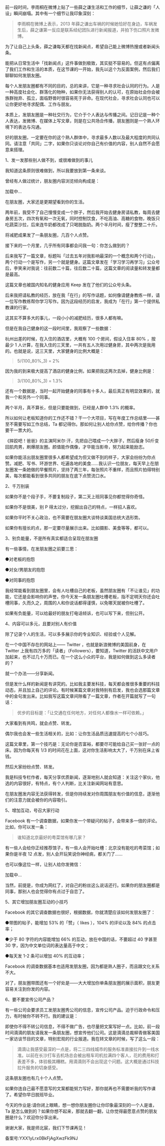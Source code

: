 前一段时间，李雨桐在微博上贴了一些薛之谦生活和工作的细节，让薛之谦的「人设」瞬间崩塌。其中有一个细节让我印象深刻：

> 李雨桐在微博上表示，2013 年薛之谦出车祸的时候她恰好在身边，车祸发生后，薛之谦第一反应是联系经纪团队进行新闻报道，并拍下伤口照片发微博。

为了让自己上头条，薛之谦每天都在找新闻点，希望自己能上微博热搜或者新闻头条。

能把从日常生活中「找新闻点」这件事做到极致，其实挺不容易的。但这有点偏离了我们工作和生活的本质，在这节课的一开始，我先以这个为反面案例，然后我们聊聊如何发朋友圈。

每个人发朋友圈都有不同的目的，总的来讲，它是一种寻求社会认同的行为。人是一种高度社会化、群落化的物种，如果你无法获得别人的认可，在原始社会你会被族群抛弃、孤立，面临野兽时很容易死于非命。在现代社会，寻求社会认同也可以让你更好地寻求配偶、工作与朋友。

本质上，发朋友圈是一种社交行为，它介于个人表达与传播之间。记日记是一种个人表达，发微博、在媒体上写文章，则是在公共场合传播，朋友圈则是一个熟人环境下的表达与沟通。

好的朋友圈，一定要在你的这个熟人群体中，寻求最多人数以及最大程度的共同认同。请注意「共同」二字，如果你只谈论对你自己有价值的内容，别人自然不会愿意来搭理。

1、发一发那些别人做不到，或很难做到的事儿

我知道这条原则很难做到，所以我要放到第一条来谈。

曾经有人做过统计，朋友圈内容浏览倾向构成是：

加载中...

在朋友圈，大家还是更期望看到你的生活。

两年前，我受不了自己慢慢变成一个胖子，然后我开始去健身房请私教，每周去健身房五次，四次有氧和一次无氧，同时控制饮食，不吃高油、高糖的食物，晚饭只吃蔬菜沙拉，后来连牛奶都改成了只喝脱脂奶。两个半月时间，瘦了整整二十斤。

将减肥成果发了一条朋友圈，几百个人点赞。

接下来的一个月里，几乎所有同事都会问我一句：你怎么做到的？

后来我写了一篇文章，标题叫「过去五年对我影响最深的一个概念和两个行动」，两个行动一个是写作，另一个就是健身。这篇文章发在「学习学习再学习」公众号后，李笑来对我说：往前数二十篇，往后数二十篇，这篇文章的阅读量和转发量都是最高。

这篇文章也被国内知名的健身应用 Keep 发在了他们的公众号头条。

后来我把请私教的经历，放在我「在行」的写作话题，如何像请健身教练一样，请一位写作教练帮你学习写作。因为这段经历的启发，我成为「在行」第一个提供私教课的行家。

这其实不算多大的事儿，一段小小的减肥经历，很多人都有嘛。

但是在我自己健身的这一段时间里，我观察了一些数据：

杭州出差的时候，在入住的酒店里，大概有 100 个房间，假设入住率 80\% ，按最少 1 人计算，在我入住的三天里，一共有五人次用过健身房，其中两次是我用的。也就是说，这三天里，大家健身的比例大概是：

> 5/\(100_80\%_3\) = 2\%

因为我的到来极大提高了酒店的健身比例，如果把我这两次去掉，健身比例是：

> 3/\(100_80\%_3\) = 1.3\%

还有一个数据是，当时一起开始健身的同事有十多人，最后真正有明显效果的，就我一个和另外一个同事。

两个半月，真不算长，但是只要能做到，已经是人群中 1.3\% 的概率。

所以如何让老板知道你的工作还不错？干一个大项目，写在年度工作总结里——甚至不需要写如工作总结，Ta 都记得你。那如何让别人给你点赞，给你传播？你也要干一票大的。

《摔跤吧！爸爸》的主演阿米尔·汗，先把自己喂成一个大胖子，然后瘦身 50斤变回肌肉男，刷爆朋友圈。颜值能作偶像，才华能当影帝，努力起来能励志。

如果你能活出朋友圈里很多人都希望成为但又做不到的样子，大家会纷纷为你点赞。减肥、写书、环游世界、吃遍各地的美食……我认识一位朋友，每天早上在朋友圈发一条她做的早餐照片，坚持了两三年，每张照片不重样，而且照片拍得特别美，每次都能看到很多共同的朋友在底下点赞流口水。

2、千万别装

如果你不是个段子手，不要复制段子，第二天上班同事见你都觉得你奇怪。

如果你不是很美，别 P 得太过分，挖掘出自己的特点，一样招人喜欢。

如果你平时不关心政治，也不需要在朋友圈大谈特谈美国总统大选形势。

如果你有擅长的点，那一定要尽量展示出来。比如摄影、美食等等，都可以。

3、别负能量，不是所有真实都适合呈现在朋友圈

有一些事情，在发朋友圈之前要三思：

●对老板的抱怨

●对女/男朋友的抱怨

●对同事的抱怨

我经常能看到朋友圈里，会有人吐槽自己的老板，虽然朋友圈有「不让谁见」的功能，它还是会影响你的声誉。你今天发一条朋友圈吐槽老板，指不定明天你还会吐槽同事，久而久之，周围的人和你说话都得谨慎，以免哪天就被你吐槽了。

如果有负能量，可以给最好的朋友打电话倾诉，也可以写下来，但别公开。

4、内容可以多元，且要对别人有价值

除了记录个人的生活，可以多多展示你的专业知识、经验或个人见解。

在一个中国不存在的网站上—— Twitter ，也就是新浪微博的美国前身，在Twitter 上我有四万多的「读者」（Followers），要知道，Twitter 的活跃中文用户加起来，也不过几十万而已。在一个这么小众的平台，我是如何做到这么多读者的？

就一个办法——分享新闻。

但是发什么样的新闻是有讲究的。比如我主要发科技，每天都会推很多重要的科技动态，并且加上自己的评论。有时候某篇文章对我特别有启发，我也会选那篇文章中的金句发出来。比如我写这篇文章间隙看了一篇文章，作者在开篇就写了一句话：

> 优步的目标是：「让交通在任何地方，对任何人都像水一样可依赖。」

大家看到有共鸣，就会点赞、转发。

偶尔我也会发一些生活相关的，比如：让你生活品质迅速提高的七个小技巧。

这篇文章里，第一个技巧是：无论你是否富裕，都要尽可能给自己买一张好一点的床。因为你每天有 1/3 的时间花在上面，这对你生活影响太大了，千万别在床上省钱。

然后大家纷纷点赞、转发。

我是科技专栏作者，每天分享优质新闻，逐渐地别人就会知道：关注这个家伙，他选的内容很好，有特点，有个人判断，比关注新闻网站有意思。

在朋友圈发内容无法获得转发，但是你持续发对你周围朋友有价值的信息，逐渐他们的注意力就会被你的内容吸引。

5、增加互动，号召大家行动

Facebook 有一个调查数据，如果你发一个带疑问的帖子，会带来多一倍的评论。比如，你可以发一条：

> 谁知道北京最好的粤菜馆有哪几家？

有一些人会给你正经推荐馆子，有一些人会开始吐槽：北京没有能吃的粤菜馆；如果你是半夜 12 点发，别人会开玩笑说你神经病，都关门了……

也可以像这位一样，让别人给你发微信：

加载中...

当然，前提是，你成为网红了，对自己的粉丝这么说话还行。如果你的朋友圈都是同事，那别人也会觉得你有点过于自恋了。

5、其它增加朋友圈互动的小技巧

Facebook 的其它调查数据也很好，根据数据，你就清楚应该如何发朋友圈了：

●带图的帖子，能增加 53\% 的「赞」（ likes ），104\% 的评论以及 84\% 的点击率；

●少于 80 字符的内容能增加 66\% 的互动，放在中国的话，不要超过 40 字甚至 30 字，因为中文单位词的表达量高于中文；

●每天发 1-2 条可以增加 40\% 的互动率；

Facebook 的调查数据基本也适用发朋友圈，因为都是熟人圈子，而且跟文化关系不大。

对了，朋友圈带图还有一个好处是——大大增加你单条朋友圈的展示面积，朋友更容易关注到你发的内容。

6、要不要宣传公司产品？

有一些公司会要求员工发朋友圈秀公司的信息，宣传公司产品。迫于行政命令和压力，有时候你不转不行。我的建议是：

即使你不得不转公司信息，不得不做广告，也尽量把文案写好一点。比如，前一段时间滴滴的朋友请我发一条朋友圈，想宣传他们公司。这是滴滴总裁柳青做客美国一家访谈节目的文章，特别宏观的行业报道。我在转文章的时候，写了这么一段：

> 滴滴让我感受最深的一点是，将二三四线城市的服务标准直接拉升到一线水准。以前在长沙打车去机场总会被出租车司机拉满四个客人，花的费用和打表差不多，体验极其糟糕。用滴滴则不会出现这个问题。这大概是通过科技拉升服务的切身感受。

这条朋友圈也有几十个人点赞。

如果你连自己最不愿意写的文案都能努力写好，那你就再也不需要听我的写作课了。希望你早日脱班毕业。

今天的作业是:请你闭上眼睛，想一想你朋友圈你让你印象最深刻的一个人是谁，Ta 是怎么做到的？如果你想不起来，那就去翻一翻，让你觉得最愿意点赞的朋友圈是什么？欢迎你分享出来。

谢谢大家，我是师北宸，我们下节课再见！

备案号:YXX1yLrx0BkFjAgXwzFk9NJ